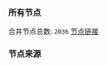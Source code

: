 ### 所有节点
合并节点总数: `2036`
[节点链接](https://raw.githubusercontent.com/rzhy1/11/master/sub/sub_merge_base64.txt)

### 节点来源